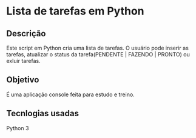 
# Lista de tarefas em Python

## Descrição

Este script em Python cria uma lista de tarefas. O usuário pode inserir as tarefas, atualizar o status da tarefa(PENDENTE | FAZENDO | PRONTO) ou exluir tarefas.

## Objetivo

É uma aplicação console feita para estudo e treino. 

## Tecnlogias usadas

Python 3
